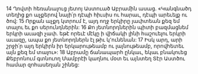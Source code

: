 14 Ղովտի հեռանալուց յետոյ Աստուած Աբրամին ասաց. «Կանգնածդ տեղից քո աչքերով նայի՛ր դէպի հիւսիս ու հարաւ, դէպի արեւելք ու ծով: 15 Որքան աչքդ կտրում է, այդ ողջ երկիրը յաւիտեան քեզ եմ տալու եւ քո սերունդներին: 16 Քո յետնորդներին պիտի բազմացնեմ երկրի աւազի չափ. եթէ որեւէ մէկը ի վիճակի լինի հաշուելու երկրի աւազը, ապա քո յետնորդներն էլ թիւ կ՚ունենան: 17 Իսկ արդ, արի շրջի՛ր այդ երկիրն իր երկարութեամբ ու լայնութեամբ, որովհետեւ այն քեզ եմ տալու»: 18 Աբրամը ճանապարհ ընկաւ, եկաւ բնակուեց Քեբրոնում գտնուող Մամբրէի կաղնու մօտ եւ այնտեղ Տէր Աստծու համար զոհասեղան շինեց:
